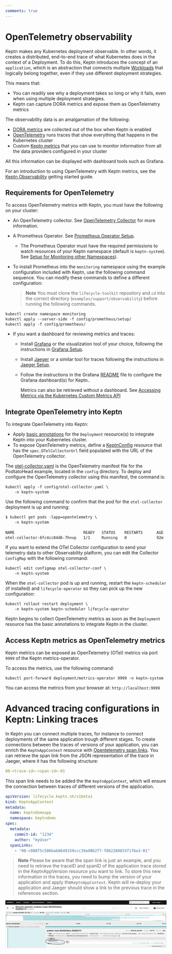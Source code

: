 ```yaml
---
comments: true
---
```


# OpenTelemetry observability

Keptn makes any Kubernetes deployment observable.
In other words, it creates a distributed, end-to-end trace
of what Kubernetes does in the context of a Deployment.
To do this,
Keptn introduces the concept of an `application`,
which is an abstraction that connects multiple
[Workloads](https://kubernetes.io/docs/concepts/workloads/) that logically belong together,
even if they use different deployment strategies.

This means that:

- You can readily see why a deployment takes so long
  or why it fails, even when using multiple deployment strategies.
- Keptn can capture DORA metrics and expose them as OpenTelemetry metrics

The observability data is an amalgamation of the following:

- [DORA metrics](dora.md)
  are collected out of the box when Keptn is enabled
- [OpenTelemetry](https://opentelemetry.io/)
  runs traces that show everything that happens in the Kubernetes cluster
- Custom
  [Keptn metrics](evaluatemetrics.md)
  that you can use to monitor information
  from all the data providers configured in your cluster

All this information can be displayed with dashboard tools
such as Grafana.

For an introduction to using OpenTelemetry with Keptn metrics, see the
[Keptn Observability](../getting-started/observability.md)
getting started guide.

## Requirements for OpenTelemetry

To access OpenTelemetry metrics with Keptn,
you must have the following on your cluster:

- An OpenTelemetry collector.
  See
  [OpenTelemetry Collector](https://opentelemetry.io/docs/collector/)
  for more information.
- A Prometheus Operator.
  See [Prometheus Operator Setup](https://github.com/prometheus-operator/kube-prometheus/blob/main/docs/customizing.md).

  - The Prometheus Operator must have the required permissions
    to watch resources of your Keptn namespace
    (default is `keptn-system`).
    See
    [Setup for Monitoring other Namespaces](https://prometheus-operator.dev/docs/kube/monitoring-other-namespaces/)).

- To install Prometheus into the `monitoring` namespace
  using the example configuration included with Keptn,
  use the following command sequence.
  You can modify these commands to define a different configuration:

    > **Note**
  You must clone the `lifecycle-toolkit` repository
  and `cd` into the correct directory
  (`examples/support/observability`) before running the following commands.

```shell
kubectl create namespace monitoring
kubectl apply --server-side -f config/prometheus/setup/
kubectl apply -f config/prometheus/
```

- If you want a dashboard for reviewing metrics and traces:

  - Install
    [Grafana](https://grafana.com/grafana/)
    or the visualization tool of your choice, following the instructions in
    [Grafana Setup](https://grafana.com/docs/grafana/latest/setup-grafana/).
  - Install
    [Jaeger](https://www.jaegertracing.io/)
    or a similar tool for traces following the instructions in
    [Jaeger Setup](https://www.jaegertracing.io/docs/1.50/getting-started/).

  - Follow the instructions in the Grafana
    [README](https://github.com/keptn/lifecycle-toolkit/blob/main/dashboards/grafana/README.md)
    file to configure the Grafana dashboard(s) for Keptn..

    Metrics can also be retrieved without a dashboard.
    See
    [Accessing Metrics via the Kubernetes Custom Metrics API](evaluatemetrics.md/#accessing-metrics-via-the-kubernetes-custom-metrics-api)

## Integrate OpenTelemetry into Keptn

To integrate OpenTelemetry into Keptn:

- Apply
  [basic annotations](./integrate.md#basic-annotations)
  for the `Deployment` resource(s)
  to integrate Keptn into your Kubernetes cluster.
- To expose OpenTelemetry metrics,
  define a [KeptnConfig](../reference/crd-reference/config.md) resource
  that has the `spec.OTelCollectorUrl` field populated
  with the URL of the OpenTelemetry collector.

The
[otel-collector.yaml](https://github.com/keptn/lifecycle-toolkit/blob/main/examples/support/observability/config/otel-collector.yaml)
is the OpenTelemetry manifest file for the PodtatoHead example,
located in the `config` directory.
To deploy and configure the OpenTelemetry collector
using this manifest, the command is:

```shell
kubectl apply -f config/otel-collector.yaml \
    -n keptn-system
```

Use the following command to confirm that the pod
for the `otel-collector` deployment is up and running:

```shell
$ kubectl get pods -lapp=opentelemetry \
    -n keptn-system

NAME                              READY   STATUS    RESTARTS      AGE
otel-collector-6fc4cc84d6-7hnvp   1/1     Running   0             92m
```

If you want to extend the OTel Collector configuration
to send your telemetry data to other Observability platform,
you can edit the Collector `ConfigMap` with the following command:

```shell
kubectl edit configmap otel-collector-conf \
    -n keptn-system
```

When the `otel-collector` pod is up and running,
restart the `keptn-scheduler` (if installed) and `lifecycle-operator`
so they can pick up the new configuration:

```shell
kubectl rollout restart deployment \
    -n keptn-system keptn-scheduler lifecycle-operator
```

Keptn begins to collect OpenTelemetry metrics
as soon as the `Deployment` resource
has the basic annotations to integrate Keptn in the cluster.

## Access Keptn metrics as OpenTelemetry metrics

Keptn metrics can be exposed as OpenTelemetry (OTel) metrics
via port `9999` of the Keptn metrics-operator.

To access the metrics, use the following command:

```shell
kubectl port-forward deployment/metrics-operator 9999 -n keptn-system
```

You can access the metrics from your browser at: `http://localhost:9999`

# Advanced tracing configurations in Keptn: Linking traces

In Keptn you can connect multiple traces, for instance to connect deployments 
of the same application trough different stages. 
To create connections between the traces of versions of your application, you can enrich the
`KeptnAppContext` resource with
[Opentelemetry span links](https://opentelemetry.io/docs/concepts/signals/traces/#span-links).
You can retrieve the span link from the JSON representation of the trace in Jaeger, where
it has the following structure:

```yaml
00-<trace-id>-<span-id>-01
```

This span link needs to be added the the `KeptnAppContext`, which will ensure the connection
between traces of different versions of the application.

```yaml
apiVersion: lifecycle.keptn.sh/v1beta1
kind: KeptnAppContext
metadata:
  name: keptndemoapp
  namespace: keptndemo
spec:
  metadata:
    commit-id: "1234"
    author: "myUser"
  spanLinks:
    - "00-c088f5c586bab8649159ccc39a9862f7-f862289833f1fba3-01"
```

> **Note**
> Please be aware that the span link is just an example, and you need to retrieve the traceID and spanID
> of the application trace stored in the KeptnAppVersion resource you want to link.
To store this new information in the traces, you need to bump the version 
of your application and apply the`KeptnAppContext`.
Keptn will re-deploy your application and Jaeger should show a link to the previous trace in the references section.

![linked trace](./assets/linkedtrace.png)